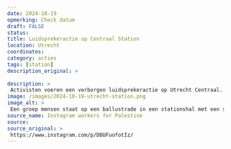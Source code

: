 ```yaml
---
date: 2024-10-19
opmerking: Check datum
draft: FALSE
status: 
title: Luidsprekeractie op Centraal Station
location: Utrecht
coordinates: 
category: acties
tags: [station]
description_original: > 
 
description: > 
 Activisten voeren een verborgen luidsprekeractie op Utrecht Centraal. Dit uit protest tegen het op handen zijnde wapencontract met de zionistische staat.
image: /images/2024-10-19-utrecht-station.png
image_alt: > 
 Een groep mensen staat op een ballustrade in een stationshal met een spandoek, en hgooit flyers naar beneden.
source_name: Instagram workers for Palestine
source: 
source_original: > 
 https://www.instagram.com/p/DBUFuofotIz/
---
```

